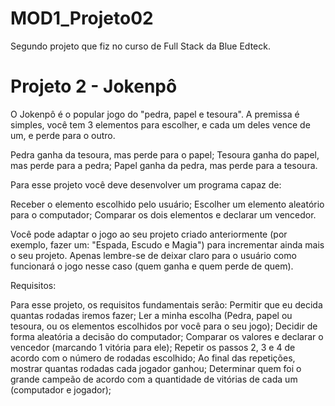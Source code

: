 # MOD1_Projeto02

Segundo projeto que fiz no curso de Full Stack da Blue Edteck.

# Projeto 2 - Jokenpô

O Jokenpô é o popular jogo do "pedra, papel e tesoura". A premissa é simples, você tem 3 elementos para escolher,
e cada um deles vence de um, e perde para o outro.

Pedra ganha da tesoura, mas perde para o papel;
Tesoura ganha do papel, mas perde para a pedra;
Papel ganha da pedra, mas perde para a tesoura.

Para esse projeto você deve desenvolver um programa capaz de:

Receber o elemento escolhido pelo usuário;
Escolher um elemento aleatório para o computador;
Comparar os dois elementos e declarar um vencedor.

Você pode adaptar o jogo ao seu projeto criado anteriormente (por exemplo, fazer um: "Espada, Escudo e Magia")
para incrementar ainda mais o seu projeto. Apenas lembre-se de deixar claro para o usuário como funcionará o jogo
nesse caso (quem ganha e quem perde de quem).

Requisitos:

Para esse projeto, os requisitos fundamentais serão:
Permitir que eu decida quantas rodadas iremos fazer;
Ler a minha escolha (Pedra, papel ou tesoura, ou os elementos escolhidos por você para o seu jogo);
Decidir de forma aleatória a decisão do computador;
Comparar os valores e declarar o vencedor (marcando 1 vitória para ele);
Repetir os passos 2, 3 e 4 de acordo com o número de rodadas escolhido;
Ao final das repetições, mostrar quantas rodadas cada jogador ganhou;
Determinar quem foi o grande campeão de acordo com a quantidade de vitórias de cada um (computador e jogador);
